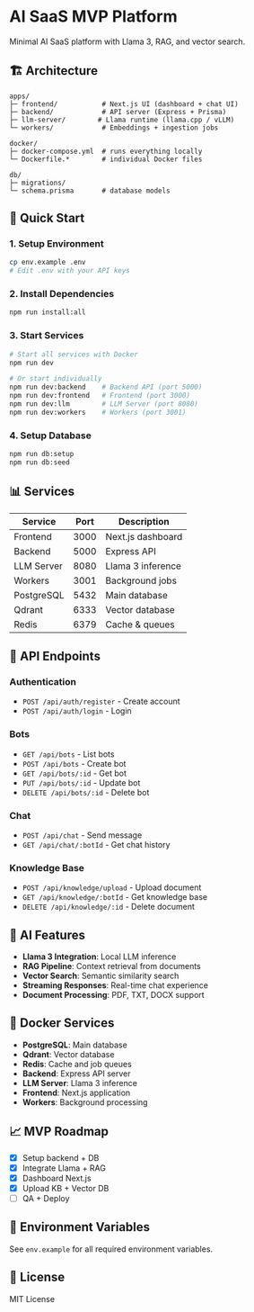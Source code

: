 # AI SaaS MVP Platform

Minimal AI SaaS platform with Llama 3, RAG, and vector search.

## 🏗️ Architecture

```
apps/
├─ frontend/           # Next.js UI (dashboard + chat UI)
├─ backend/            # API server (Express + Prisma)
├─ llm-server/        # Llama runtime (llama.cpp / vLLM)
└─ workers/            # Embeddings + ingestion jobs

docker/
├─ docker-compose.yml  # runs everything locally
└─ Dockerfile.*        # individual Docker files

db/
├─ migrations/
└─ schema.prisma       # database models
```

## 🚀 Quick Start

### 1. Setup Environment
```bash
cp env.example .env
# Edit .env with your API keys
```

### 2. Install Dependencies
```bash
npm run install:all
```

### 3. Start Services
```bash
# Start all services with Docker
npm run dev

# Or start individually
npm run dev:backend    # Backend API (port 5000)
npm run dev:frontend   # Frontend (port 3000)
npm run dev:llm        # LLM Server (port 8080)
npm run dev:workers    # Workers (port 3001)
```

### 4. Setup Database
```bash
npm run db:setup
npm run db:seed
```

## 📊 Services

| Service | Port | Description |
|---------|------|-------------|
| Frontend | 3000 | Next.js dashboard |
| Backend | 5000 | Express API |
| LLM Server | 8080 | Llama 3 inference |
| Workers | 3001 | Background jobs |
| PostgreSQL | 5432 | Main database |
| Qdrant | 6333 | Vector database |
| Redis | 6379 | Cache & queues |

## 🔧 API Endpoints

### Authentication
- `POST /api/auth/register` - Create account
- `POST /api/auth/login` - Login

### Bots
- `GET /api/bots` - List bots
- `POST /api/bots` - Create bot
- `GET /api/bots/:id` - Get bot
- `PUT /api/bots/:id` - Update bot
- `DELETE /api/bots/:id` - Delete bot

### Chat
- `POST /api/chat` - Send message
- `GET /api/chat/:botId` - Get chat history

### Knowledge Base
- `POST /api/knowledge/upload` - Upload document
- `GET /api/knowledge/:botId` - Get knowledge base
- `DELETE /api/knowledge/:id` - Delete document

## 🧠 AI Features

- **Llama 3 Integration**: Local LLM inference
- **RAG Pipeline**: Context retrieval from documents
- **Vector Search**: Semantic similarity search
- **Streaming Responses**: Real-time chat experience
- **Document Processing**: PDF, TXT, DOCX support

## 🐳 Docker Services

- **PostgreSQL**: Main database
- **Qdrant**: Vector database
- **Redis**: Cache and job queues
- **Backend**: Express API server
- **LLM Server**: Llama 3 inference
- **Frontend**: Next.js application
- **Workers**: Background processing

## 📈 MVP Roadmap

- [x] Setup backend + DB
- [x] Integrate Llama + RAG
- [x] Dashboard Next.js
- [x] Upload KB + Vector DB
- [ ] QA + Deploy

## 🔑 Environment Variables

See `env.example` for all required environment variables.

## 📝 License

MIT License

